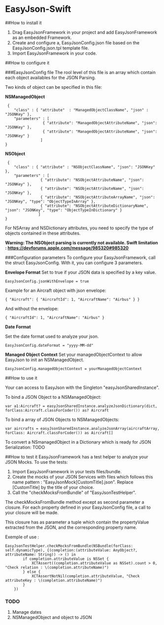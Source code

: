 EasyJson-Swift
==============

##How to install it
1. Drag EasyJsonFramework in your project and add EasyJsonFramework as an embedded Framework.
2. Create and configure a, EasyJsonConfig.json file based on the EasyJsonConfig.json.tpl template file.
3. Import EasyJsonFramework in your code.

##How to configure it

###EasyJsonConfig file
The rool level of this file is an array which contain each object availables for the JSON Parsing.

Two kinds of object can be specified in this file:

**NSManagedObject**

     {
        "class" : { "attribute"  : "ManagedObjectClassName", "json" : "JSONKey" },
        "parameters" : [
                     { "attribute": "ManagedObjectAttributeName", "json": "JSONKey" },
                     { "attribute": "ManagedObjectAttributeName", "json": "JSONKey" }
                    ]
    }

**NSObject**

     {
        "class" : { "attribute" : "NSObjectClassName", "json": "JSONKey" },
        "parameters" : [
                    { "attribute": "NSObjectAttributeName", "json": "JSONKey" },
                    { "attribute": "NSObjectAttributeName", "json": "JSONKey" },
                    { "attribute": "NSObjectAttributeArrayName", "json": "JSONKey", "type": "ObjectTypeInArray" },
                    { "attribute": "NSObjectAttributeDictionaryName", "json": "JSONKey", "type": "ObjectTypeInDictionary" }
                   ]
    }
For NSArray and NSDictionary attributes, you need to specify the type of objects contained in these attributes.

**Warning: The NSObject parsing is currently not available. Swift limitation : https://devforums.apple.com/message/985320#985320**


###Configuration parameters
To configure your EasyJsonFramework, call the struct EasyJsonConfig. With it, you can configure 3 parameters.

**Envelope Format**
Set to true if your JSON data is specified by a key value.

    EasyJsonConfig.jsonWithEnvelope = true

Example for an Aircraft object with json envelope:

    { "Aircraft": { "AircraftId": 1, "AircraftName": "Airbus" } }

And without the envelope:

    { "AircraftId": 1, "AircraftName": "Airbus" }

**Date Format**

Set the date format used to analyze your json.

    EasyJsonConfig.dateFormat = "yyyy-MM-dd"

**Managed Object Context**
Set your managedObjectContext to allow EasyJson to init an NSManagedObject.

    EasyJsonConfig.managedObjectContext = yourManagedObjectContext

##How to use it

Your can access to EasyJson with the Singleton "easyJsonSharedInstance".

To bind a JSON Object to a NSManagedObject:

    var a1:Aircraft? = easyJsonSharedInstance.analyzeJsonDictionary(dict, forClass:Aircraft.classForCoder()) as? Aircraft

To bind a array of JSON Objects to NSManagedObjects:

    var aircrafts = easyJsonSharedInstance.analyzeJsonArray(aircraftArray, forClass: Aircraft.classForCoder()) as Aircraft[]

To convert a NSmanagedObject in a Dictionary which is ready for JSON Serialization:
TODO


##How to test it
EasyJsonFramework has a test helper to analyze your JSON Mocks.
To use the tests:
1. Import EasyJsonFramework in your tests files/bundle.
2. Create the mocks of your JSON Services with files which follows this name pattern : "EasyJsonMock[CustomTitle].json". Replace [CustomTitle] by the title of your choice.
3. Call the "checkMocksFromBundle" of "EasyJsonTestHelper".

The checkMocksFromBundle method except as second parameter a closure. For each property defined in your EasyJsonConfig file, a call to your closure will be made.

This closure has as parameter a tuple which contain the propertyValue extracted from the JSON, and the corresponding property name.

Exemple of use :

    EasyJsonTestHelper.checkMocksFromBundle(NSBundle(forClass: self.dynamicType), {(completion:(attributeValue: AnyObject?, attributeName: String)) -> () in
            if completion.attributeValue is NSSet {
                XCTAssert((completion.attributeValue as NSSet).count > 0, "Check relation : \(completion.attributeName)")
            } else {
                XCTAssertNotNil(completion.attributeValue, "Check attributeKey : \(completion.attributeName)")
            }
        })



### TODO
1. Manage dates
2. NSManagedObject and object to JSON